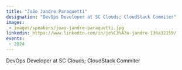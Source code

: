 ```yaml
---
title: "João Jandre Paraquetti"
designation: "DevOps Developer at SC Clouds; CloudStack Commiter"
images:
 - images/speakers/joao-jandre-paraquetti.jpg
linkedin: https://www.linkedin.com/in/jo%C3%A3o-jandre-136a32159/
events:
 - 2024
---
```


DevOps Developer at SC Clouds; CloudStack Commiter